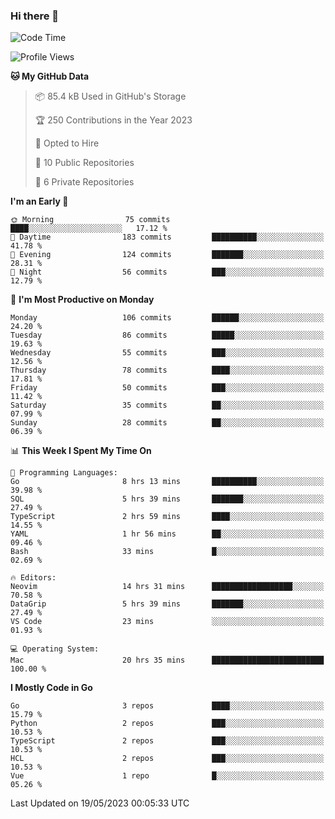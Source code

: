 ### Hi there 👋
<!--![visitors](https://visitor-badge.glitch.me/badge?page_id=d0zingcat)-->
<!--
**d0zingcat/d0zingcat** is a ✨ _special_ ✨ repository because its `README.md` (this file) appears on your GitHub profile.

Here are some ideas to get you started:

- 🔭 I’m currently working on ...
- 🌱 I’m currently learning ...
- 👯 I’m looking to collaborate on ...
- 🤔 I’m looking for help with ...
- 💬 Ask me about ...
- 📫 How to reach me: ...
- 😄 Pronouns: ...
- ⚡ Fun fact: ...
-->
<!--START_SECTION:waka-->
![Code Time](http://img.shields.io/badge/Code%20Time-2%2C618%20hrs%2020%20mins-blue)

![Profile Views](http://img.shields.io/badge/Profile%20Views-0-blue)

**🐱 My GitHub Data** 

> 📦 85.4 kB Used in GitHub's Storage 
 > 
> 🏆 250 Contributions in the Year 2023
 > 
> 💼 Opted to Hire
 > 
> 📜 10 Public Repositories 
 > 
> 🔑 6 Private Repositories 
 > 
**I'm an Early 🐤** 

```text
🌞 Morning                75 commits          ████░░░░░░░░░░░░░░░░░░░░░   17.12 % 
🌆 Daytime                183 commits         ██████████░░░░░░░░░░░░░░░   41.78 % 
🌃 Evening                124 commits         ███████░░░░░░░░░░░░░░░░░░   28.31 % 
🌙 Night                  56 commits          ███░░░░░░░░░░░░░░░░░░░░░░   12.79 % 
```
📅 **I'm Most Productive on Monday** 

```text
Monday                   106 commits         ██████░░░░░░░░░░░░░░░░░░░   24.20 % 
Tuesday                  86 commits          █████░░░░░░░░░░░░░░░░░░░░   19.63 % 
Wednesday                55 commits          ███░░░░░░░░░░░░░░░░░░░░░░   12.56 % 
Thursday                 78 commits          ████░░░░░░░░░░░░░░░░░░░░░   17.81 % 
Friday                   50 commits          ███░░░░░░░░░░░░░░░░░░░░░░   11.42 % 
Saturday                 35 commits          ██░░░░░░░░░░░░░░░░░░░░░░░   07.99 % 
Sunday                   28 commits          ██░░░░░░░░░░░░░░░░░░░░░░░   06.39 % 
```


📊 **This Week I Spent My Time On** 

```text
💬 Programming Languages: 
Go                       8 hrs 13 mins       ██████████░░░░░░░░░░░░░░░   39.98 % 
SQL                      5 hrs 39 mins       ███████░░░░░░░░░░░░░░░░░░   27.49 % 
TypeScript               2 hrs 59 mins       ████░░░░░░░░░░░░░░░░░░░░░   14.55 % 
YAML                     1 hr 56 mins        ██░░░░░░░░░░░░░░░░░░░░░░░   09.46 % 
Bash                     33 mins             █░░░░░░░░░░░░░░░░░░░░░░░░   02.69 % 

🔥 Editors: 
Neovim                   14 hrs 31 mins      ██████████████████░░░░░░░   70.58 % 
DataGrip                 5 hrs 39 mins       ███████░░░░░░░░░░░░░░░░░░   27.49 % 
VS Code                  23 mins             ░░░░░░░░░░░░░░░░░░░░░░░░░   01.93 % 

💻 Operating System: 
Mac                      20 hrs 35 mins      █████████████████████████   100.00 % 
```

**I Mostly Code in Go** 

```text
Go                       3 repos             ████░░░░░░░░░░░░░░░░░░░░░   15.79 % 
Python                   2 repos             ███░░░░░░░░░░░░░░░░░░░░░░   10.53 % 
TypeScript               2 repos             ███░░░░░░░░░░░░░░░░░░░░░░   10.53 % 
HCL                      2 repos             ███░░░░░░░░░░░░░░░░░░░░░░   10.53 % 
Vue                      1 repo              █░░░░░░░░░░░░░░░░░░░░░░░░   05.26 % 
```




 Last Updated on 19/05/2023 00:05:33 UTC
<!--END_SECTION:waka-->


